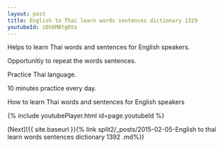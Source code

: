 ```yaml
---
layout: post
title: English to Thai learn words sentences dictionary 1329 
youtubeId: zDS6M8tgOto
---
```

 
 
Helps to learn Thai words and sentences for English speakers.

Opportunitiy to repeat the words sentences. 

Practice Thai language. 
 
10 minutes practice every day. 
 
How to learn Thai words and sentences for English speakers 
 
{% include youtubePlayer.html id=page.youtubeId %}
 
 
[Next]({{ site.baseurl }}{% link  split2/_posts/2015-02-05-English to thai learn words sentences dictionary 1392 .md%})
 
